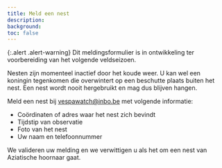 ```yaml
---
title: Meld een nest
description:
background:
toc: false
---
```


{:.alert .alert-warning}
Dit meldingsformulier is in ontwikkeling ter voorbereiding van het volgende veldseizoen.

Nesten zijn momenteel inactief door het koude weer. U kan wel een koningin tegenkomen die overwintert op een beschutte plaats buiten het nest. Een nest wordt nooit hergebruikt en mag dus blijven hangen.

Meld een nest bij <vespawatch@inbo.be> met volgende informatie:

- Coördinaten of adres waar het nest zich bevindt
- Tijdstip van observatie
- Foto van het nest
- Uw naam en telefoonnummer

We valideren uw melding en we verwittigen u als het om een nest van Aziatische hoornaar gaat.